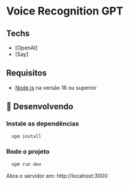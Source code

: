 # Voice Recognition GPT

## Techs

- [OpenAI]
- [Say]

## Requisitos

- [Node.js](https://nodejs.org/en/download/) na versão 16 ou superior

## 🚀 Desenvolvendo

### Instale as dependências

```sh
  npm install
```

### Rode o projeto

```sh
  npm run dev
```

Abra o servidor em: http://locahost:3000
